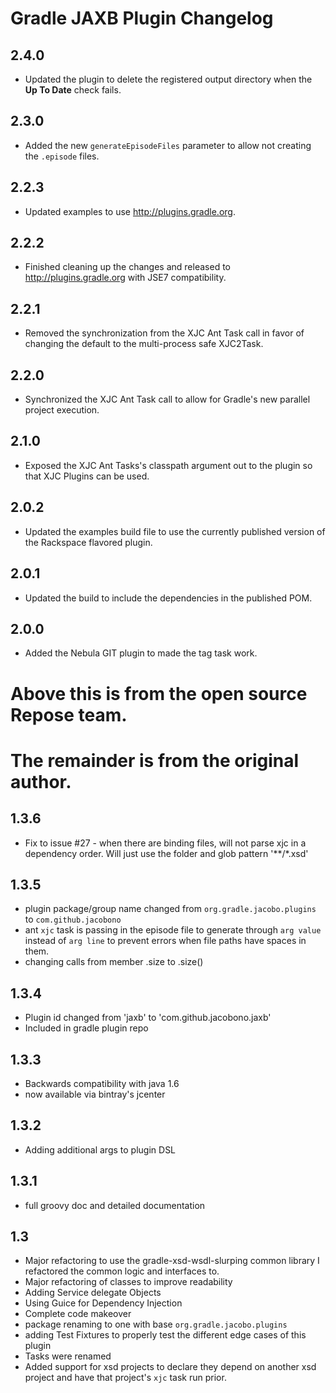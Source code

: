 # Gradle JAXB Plugin Changelog

## 2.4.0
- Updated the plugin to delete the registered output directory when the **Up To Date** check fails.

## 2.3.0
- Added the new `generateEpisodeFiles` parameter to allow not creating the `.episode` files.

## 2.2.3
- Updated examples to use http://plugins.gradle.org.

## 2.2.2
- Finished cleaning up the changes and released to
  http://plugins.gradle.org with JSE7 compatibility.

## 2.2.1
- Removed the synchronization from the XJC Ant Task call in favor of
  changing the default to the multi-process safe XJC2Task.

## 2.2.0
- Synchronized the XJC Ant Task call to allow for Gradle's new parallel
  project execution.

## 2.1.0
- Exposed the XJC Ant Tasks's classpath argument out to the plugin so
  that XJC Plugins can be used.

## 2.0.2
- Updated the examples build file to use the currently published version
  of the Rackspace flavored plugin.

## 2.0.1
- Updated the build to include the dependencies in the published POM.

## 2.0.0
- Added the Nebula GIT plugin to made the tag task work.

# Above this is from the open source Repose team.
# The remainder is from the original author.

## 1.3.6
- Fix to issue #27 - when there are binding files, will not parse xjc
  in a dependency order.  Will just use the folder and glob pattern
  '**/*.xsd'

## 1.3.5

- plugin package/group name changed from `org.gradle.jacobo.plugins`
  to `com.github.jacobono`
- ant `xjc` task is passing in the episode file to generate through
  `arg value` instead of `arg line` to prevent errors when file paths
  have spaces in them.
- changing calls from member .size to .size()

## 1.3.4

- Plugin id changed from 'jaxb' to 'com.github.jacobono.jaxb'
- Included in gradle plugin repo

## 1.3.3

- Backwards compatibility with java 1.6
- now available via bintray's jcenter

## 1.3.2

- Adding additional args to plugin DSL

## 1.3.1

- full groovy doc and detailed documentation

## 1.3

- Major refactoring to use the gradle-xsd-wsdl-slurping common library
  I refactored the common logic and interfaces to. 
- Major refactoring of classes to improve readability
- Adding Service delegate Objects
- Using Guice for Dependency Injection
- Complete code makeover
- package renaming to one with base `org.gradle.jacobo.plugins`
- adding Test Fixtures to properly test the different edge cases of this
  plugin
- Tasks were renamed
- Added support for xsd projects to declare they depend on another xsd
  project and have that project's `xjc` task run prior. 
